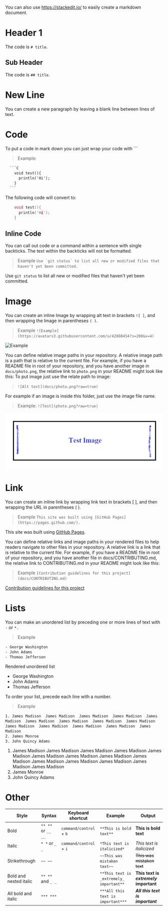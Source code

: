 You can also use https://stackedit.io/ to easily create a markdown document.

# Header 1 
The code is `# title`.
## Sub Header
The code is `## title`.

# New Line
You can create a new paragraph by leaving a blank line between lines of text.


# Code
To put a code in mark down you can just wrap your code with \`\`\`
  > Example:
  ```
    ```C
      void test(){
        println('Hi');
      }
    ```
  ```
The following code will convert to: 
  ```C
      void test(){
        println('Hi');
      }    
  ```
  ## Inline Code
  You can call out code or a command within a sentence with single backticks. The text within the backticks will not be formatted.

  > Example ```Use `git status` to list all new or modified files that haven't yet been committed.```
  
  Use `git status` to list all new or modified files that haven't yet been committed.
    
  # Image
  You can create an inline Image by wrapping alt text in brackets `![ ]`, and then wrapping the Image in parentheses `( )`. 
  > Example `![Example](https://avatars3.githubusercontent.com/u/42888454?s=200&v=4)`  
  
  ![Example](https://avatars3.githubusercontent.com/u/42888454?s=200&v=4)
  
  You can define relative image paths in your repository.
  A relative image path is a path that is relative to the current file. For example, if you have a README file in root of your repository, and you have another image in `docs/photo.png`, the relative link to `photo.png` in your README might look like this:
  To put image just use the relate path to image:
  
  > `![Alt text](docs/photo.png?raw=true)`
  
  For example if an image is inside this folder, just use the image file name.
  
  > Example: `![Test](photo.png?raw=true)`
  
  ![Test Image](photo.png?raw=true)
  
  # Link
  You can create an inline link by wrapping link text in brackets [ ], and then wrapping the URL in parentheses ( ). 

  > Example `This site was built using [GitHub Pages](https://pages.github.com/).`
  
  This site was built using [GitHub Pages](https://pages.github.com/).
   
  You can define relative links and image paths in your rendered files to help readers navigate to other files in your repository.
  A relative link is a link that is relative to the current file. For example, if you have a README file in root of your repository, and you have another file in docs/CONTRIBUTING.md, the relative link to CONTRIBUTING.md in your README might look like this:

> Example `[Contribution guidelines for this project](docs/CONTRIBUTING.md)`

[Contribution guidelines for this project](docs/CONTRIBUTING.md)

# Lists

You can make an unordered list by preceding one or more lines of text with `-` or `*.`
> Example
```
- George Washington
- John Adams
- Thomas Jefferson
```
Rendered unordered list

- George Washington
- John Adams
- Thomas Jefferson



To order your list, precede each line with a number.
> Example 
```
1. James Madison  James Madison  James Madison  James Madison  James Madison  James Madison  James Madison  James Madison  James Madison  James Madison  James Madison  James Madison  James Madison  James Madison 
2. James Monroe
3. John Quincy Adams
```
1. James Madison  James Madison  James Madison  James Madison  James Madison  James Madison  James Madison  James Madison  James Madison  James Madison  James Madison  James Madison  James Madison  James Madison 
2. James Monroe
3. John Quincy Adams
# Other

Style|	Syntax	|Keyboard shortcut|	Example|	Output
-|-|-|-|-
Bold| `** **` or `__ __`	|`command/control` + `b`	|`**This is bold text**`|**This is bold text**
Italic|	`* *` or `_ _`	|`command/control` + `i`	|`*This text is italicized*`|*This text is italicized*
Strikethrough|	`~~ ~~`	||	`~~This was mistaken text~~`|~~This was mistaken text~~
Bold and nested italic|	`** **` and `_ _`		||`**This text is _extremely_ important**`|**This text is _extremely_ important**	
All bold and italic|	`*** ***`	||	`***All this text is important***`|***All this text is important***	

